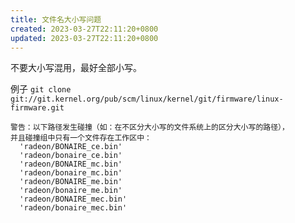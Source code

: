 ```yaml
---
title: 文件名大小写问题
created: 2023-03-27T22:11:20+0800
updated: 2023-03-27T22:11:20+0800
---
```



不要大小写混用，最好全部小写。

例子 `git clone git://git.kernel.org/pub/scm/linux/kernel/git/firmware/linux-firmware.git`

```
警告：以下路径发生碰撞（如：在不区分大小写的文件系统上的区分大小写的路径），
并且碰撞组中只有一个文件存在工作区中：
  'radeon/BONAIRE_ce.bin'
  'radeon/bonaire_ce.bin'
  'radeon/BONAIRE_mc.bin'
  'radeon/bonaire_mc.bin'
  'radeon/BONAIRE_me.bin'
  'radeon/bonaire_me.bin'
  'radeon/BONAIRE_mec.bin'
  'radeon/bonaire_mec.bin'
```
